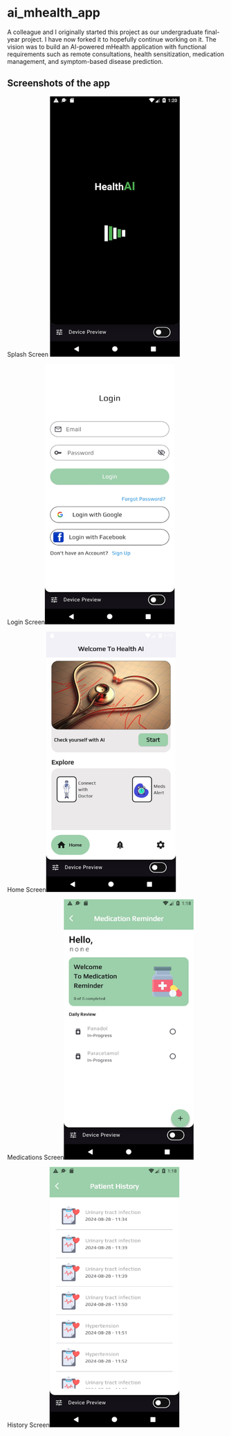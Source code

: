 # ai_mhealth_app

A colleague and I originally started this project as our undergraduate final-year project. I have now forked it to hopefully continue working on it. The vision was to build an AI-powered mHealth application with functional requirements such as remote consultations, health sensitization, medication management, and symptom-based disease prediction.

## Screenshots of the app
Splash Screen <img src="/screenshots/splash.jpg" width="300" height="600"/>

Login Screen<img src="/screenshots/login.jpg" width="300" height="600"/>

Home Screen<img src="/screenshots/home.jpg" width="300" height="600"/>

Medications Screen<img src="/screenshots/medications.jpg" width="300" height="600"/>

History Screen<img src="/screenshots/history.jpg" width="300" height="600"/>



